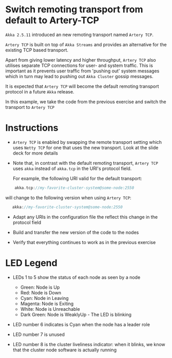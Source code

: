 # Switch remoting transport from default to Artery-TCP

`Akka 2.5.11` introduced an new remoting transport named `Artery TCP`.

`Artery TCP` is built on top of `Akka Streams` and provides an alternative
for the existing TCP based transport.

Apart from giving lower latency and higher throughput, `Artery TCP`
also utilises separate TCP connections for user- and system traffic.
This is important as it prevents user traffic from 'pushing out'
system messages which in turn may lead to pushing out `Akka Cluster`
gossip messages.

It is expected that `Artery TCP` will become the default remoting
transport protocol in a future `Akka` release.

In this example, we take the code from the previous exercise and
switch the transport to `Artery TCP`

# Instructions

- `Artery TCP` is enabled by swapping the remote transport setting
  which uses `Netty TCP` for one that uses the new transport. Look
  at the slide deck for more details

- Note that, in contrast with the default remoting transport, `Artery TCP`
  uses `akka` instead of `akka.tcp` in the URI's protocol field.

  For example, the following URI valid for the default transport:

```scala
    akka.tcp://my-favorite-cluster-system@some-node:2550
```

  will change to the following version when using `Artery TCP`:

```scala
   akka://my-favorite-cluster-system@some-node:2550
```

- Adapt any URIs in the configuration file the reflect this change
  in the protocol field

- Build and transfer the new version of the code to the nodes
- Verify that everything continues to work as in the previous exercise

# LED Legend

- LEDs 1 to 5 show the status of each node as seen by a node
    - Green:      Node is Up
    - Red:        Node is Down
    - Cyan:       Node in Leaving
    - Magenta:    Node is Exiting
    - White:      Node is Unreachable
    - Dark Green: Node is WeaklyUp - The LED is blinking

- LED number 6 indicates is Cyan when the node has a leader role
- LED number 7 is unused
- LED number 8 is the cluster liveliness indicator: when it blinks, we know
that the cluster node software is actually running
